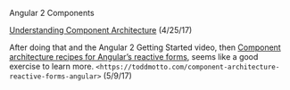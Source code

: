 
Angular 2 Components


[Understanding Component Architecture](https://www.sitepoint.com/understanding-component-architecture-angular/) (4/25/17)


After doing that and the Angular 2 Getting Started video, then 
[Component architecture recipes for Angular’s reactive forms](https://toddmotto.com/component-architecture-reactive-forms-angular), seems like a good exercise to learn more. `<https://toddmotto.com/component-architecture-reactive-forms-angular>` (5/9/17)



